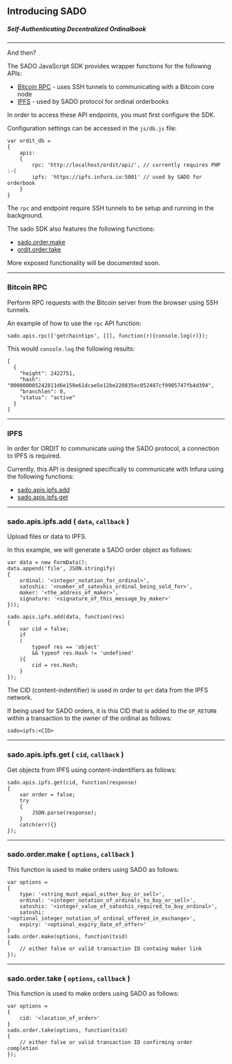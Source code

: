 ## Introducing SADO
##### Self-Authenticating Decentralized Ordinalbook
----------------------------------------------------

And then?

The SADO JavaScript SDK provides wrapper functions for the following APIs:

* [Bitcoin RPC](#bitcoin-rpc) - uses SSH tunnels to communicating with a Bitcoin core node
* [IPFS](#ipfs) - used by SADO protocol for ordinal orderbooks

In order to access these API endpoints, you must first configure the SDK.

Configuration settings can be accessed in the `js/db.js` file:

```
var ordit_db = 
{
    apis:
    {
        rpc: 'http://localhost/ordit/api/', // currently requires PHP :-(
        ipfs: 'https://ipfs.infura.io:5001' // used by SADO for orderbook
    }
}
```
The `rpc` and endpoint require SSH tunnels to be setup and running in the background.

The sado SDK also features the following functions:

* [sado.order.make](#sadoordermake--options-callback-)
* [ordit.order.take](#sadoordertake--options-callback-)

More exposed functionality will be documented soon.

---------------
### Bitcoin RPC

Perform RPC requests with the Bitcoin server from the browser using SSH tunnels.

An example of how to use the `rpc` API function:

```
sado.apis.rpc(['getchaintips', []], function(r){console.log(r)});
```
This would `console.log` the following results:

```
[
  {
    "height": 2422751,
    "hash": "000000005242811d6e159e61dcae5e12be220835ec052487cf9905747fb4d394",
    "branchlen": 0,
    "status": "active"
  }
]
```

--------
### IPFS

In order for ORDIT to communicate using the SADO protocol, a connection to IPFS is required. 

Currently, this API is designed specifically to communicate with Infura using the following functions:

* [sado.apis.ipfs.add](#sadoapisipfsadd--data-callback-)
* [sado.apis.ipfs.get](#sadoapisipfsget--cid-callback-)

----------------------------------------------
### sado.apis.ipfs.add ( `data`, `callback` )

Upload files or data to IPFS.

In this example, we will generate a SADO order object as follows:

```
var data = new FormData();
data.append('file', JSON.stringify(
{
    ordinal: '<integer_notation_for_ordinal>',
    satoshis: '<number_of_satoshis_ordinal_being_sold_for>',
    maker: '<the_address_of_maker>',
    signature: '<signature_of_this_message_by_maker>'
}));

sado.apis.ipfs.add(data, function(res)
{
    var cid = false;
    if
    (
        typeof res == 'object'
        && typeof res.Hash != 'undefined'
    ){
        cid = res.Hash;
    }
});
```
The CID (content-indentifier) is used in order to `get` data from the IPFS network.

If being used for SADO orders, it is this CID that is added to the `OP_RETURN` within a transaction to the owner of the ordinal as follows:

```
sado=ipfs:<CID>
```

---------------------------------------------
### sado.apis.ipfs.get ( `cid`, `callback` )

Get objects from IPFS using content-indentifiers as follows:

```
sado.apis.ipfs.get(cid, function(response)
{
    var order = false;
    try
    {
        JSON.parse(response);
    }
    catch(err){}
});
```

---------------------------------------------
### sado.order.make ( `options`, `callback` )

This function is used to make orders using SADO as follows:

```
var options = 
{
    type: '<string_must_equal_either_buy_or_sell>',
    ordinal: '<integer_notation_of_ordinals_to_buy_or_sell>',
    satoshis: '<integer_value_of_satoshis_required_to_buy_ordinal>',
    satoshi: '<optional_integer_notation_of_ordinal_offered_in_exchange>',
    expiry: '<optional_expiry_date_of_offer>'
}
sado.order.make(options, function(txid)
{
    // either false or valid transaction ID containg maker link
});
```

---------------------------------------------
### sado.order.take ( `options`, `callback` )

This function is used to make orders using SADO as follows:

```
var options = 
{
    cid: '<location_of_order>'
}
sado.order.take(options, function(txid)
{
    // either false or valid transaction ID confirming order completion
});
```
